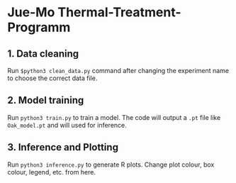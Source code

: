 # Jue-Mo Thermal-Treatment-Programm

## 1. Data cleaning
Run `$python3 clean_data.py` command after changing the experiment name to choose the correct data file.

## 2. Model training 
Run `python3 train.py` to train a model. The code will output a `.pt` file like `Oak_model.pt` and will used for inference.

## 3. Inference and Plotting
Run `python3 inference.py` to generate R plots. Change plot colour, box colour, legend, etc. from here.